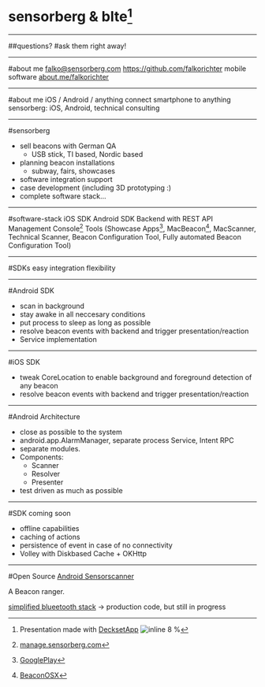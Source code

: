 # sensorberg & blte[^1]

[^1]: Presentation made with [DecksetApp](http://decksetapp.com/) ![inline 8 %](http://cdn3.brettterpstra.com/uploads/2014/03/DecksetIcon.png)


---
##questions?
#ask them right away!

---
#about me
falko@sensorberg.com
https://github.com/falkorichter
mobile software 
[about.me/falkorichter](http://about.me/falkorichter)

---
#about me
iOS / Android / anything
connect smartphone to anything
sensorberg: iOS, Android, technical consulting

---
#sensorberg
* sell beacons with German QA
	* USB stick, TI based, Nordic based
* planning beacon installations
    * subway, fairs, showcases
* software integration support
* case development (including 3D prototyping :)
* complete software stack...

---
#software-stack
iOS SDK
Android SDK
Backend with REST API
Management Console[^2]
Tools (Showcase Apps[^3], MacBeacon[^4], MacScanner, Technical Scanner, Beacon Configuration Tool, Fully automated Beacon Configuration Tool)

[^2]: [manage.sensorberg.com](https://manage.sensorberg.com)

[^4]: [BeaconOSX](https://github.com/sensorberg-dev/BeaconOSX)

[^3]: [GooglePlay](https://play.google.com/store/apps/developer?id=Sensorberg+GmbH)

---
#SDKs
easy integration
flexibility

---
#Android SDK
* scan in background
* stay awake in all neccesary conditions
* put process to sleep as long as possible
* resolve beacon events with backend and trigger presentation/reaction
* Service implementation

---
#iOS SDK
* tweak CoreLocation to enable background and foreground detection of any beacon
* resolve beacon events with backend and trigger presentation/reaction

---
#Android Architecture
* close as possible to the system
* android.app.AlarmManager, separate process Service, Intent RPC
* separate modules.
* Components:
	* Scanner
	* Resolver
	* Presenter
* test driven as much as possible 
	
---
#SDK coming soon
* offline capabilities
* caching of actions
* persistence of event in case of no connectivity
* Volley with Diskbased Cache + OKHttp

---

#Open Source
[Android Sensorscanner](https://github.com/sensorberg-dev/android-frontend-scanner)

A Beacon ranger.

[simplified blueetooth stack](https://github.com/falkorichter/android-simple-bike-computer/tree/develop/bluetooth) -> production code, but still in progress






